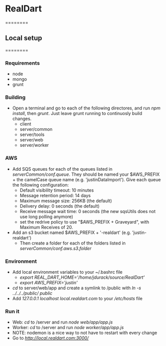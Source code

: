 # RealDart
========

## Local setup
========

### Requirements
- node
- mongo
- grunt

### Building
- Open a terminal and go to each of the following directores, and run *npm install*, then *grunt*.  Just leave grunt running to continuosly build changes.
  - client
  - server/common
  - server/tools
  - server/web
  - server/worker

### AWS
- Add SQS queues for each of the queues listed in *serverCommon/conf.queue*.  They should be named your $AWS_PREFIX + the camelCase queue name (e.g. 'justinDataImport').  Give each queue the following configuration:
  - Default visibility timeout: 10 minutes
  - Message retention period: 14 days
  - Maximum message size: 256KB (the default)
  - Delivery delay: 0 seconds (the default)
  - Receive message wait time: 0 seconds  (the new sqsUtils does not use long polling anymore)
  - set the redrive policy to use "$AWS_PREFIX + Graveyard", with Maximum Receives of 20.
- Add an s3 bucket named $AWS_PREFIX + '-realdart' (e.g. 'justin-realdart')
  - Then create a folder for each of the folders listed in *serverCommon/conf.aws.s3.folder*

### Environment
- Add local environment variables to your ~/.bashrc file
  - *export REAL_DART_HOME='/home/jdurack/source/RealDart'*
  - *export AWS_PREFIX='justin'*
- *cd* to server/web/app and create a symlink to /public with *ln -s ../../../public/ public*
- Add *127.0.0.1 localhost local.realdart.com* to your */etc/hosts* file

### Run it
- Web: *cd* to /server and run *node web/app/app.js*
- Worker: *cd* to /server and run *node worker/app/app.js*
- NOTE: nodemon is a nice way to not have to restart with every change
- Go to *http://local.realdart.com:3000/*